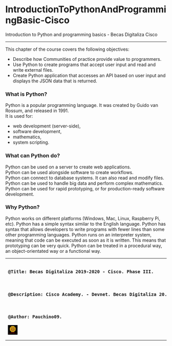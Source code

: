 # IntroductionToPythonAndProgrammingBasic-Cisco
Introduction to Python and programming basics - Becas Digitaliza Cisco
<hr>
This chapter of the course covers the following objectives: 
<ul>
  <li>
    Describe how Communities of practice provide value to programmers.
  </li>
  <li>
    Use Python to create programs that accept user input and read and write external files.  
  </li>
  <li>
    Create Python application that accesses an API based on user input and displays the JSON data that is returned.
  </li>
 </ul>

<h3>What is Python?</h3>
<p>
Python is a popular programming language. It was created by Guido van Rossum, and released in 1991. <br>
It is used for:
</p>
<ul>
    <li>web development (server-side),</li>
    <li>software development,</li>
    <li>mathematics,</li>
    <li>system scripting.</li>
</ul>
<h3>What can Python do?</h3>
<p>
   Python can be used on a server to create web applications. <br>
   Python can be used alongside software to create workflows. <br>
   Python can connect to database systems. It can also read and modify files. <br>
   Python can be used to handle big data and perform complex mathematics. <br>
   Python can be used for rapid prototyping, or for production-ready software development. <br>
<p>
<h3>Why Python?</h3>
<p>
    Python works on different platforms (Windows, Mac, Linux, Raspberry Pi, etc).
    Python has a simple syntax similar to the English language.
    Python has syntax that allows developers to write programs with fewer lines than some other programming languages.
    Python runs on an interpreter system, meaning that code can be executed as soon as it is written. This means that prototyping can be very quick.
    Python can be treated in a procedural way, an object-orientated way or a functional way.
</p>

 <hr>
 <pre>
<h4> @Title: Becas Digitaliza 2019-2020 - Cisco. Phase III. </h4>
<h4> @Description: Cisco Academy. - Devnet. Becas Digitaliza 20. <a href="https://www.netacad.com/portal/learning" target="_blank">Cisco Academy</a> </h4> 
<h4> @Author: Pauchino09. </h4> <img width="30" height="30"  src="images/logo.jpg">
</pre>
<hr>
